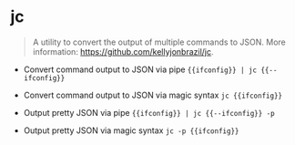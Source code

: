 # jc
> A utility to convert the output of multiple commands to JSON.
> More information: <https://github.com/kellyjonbrazil/jc>.

- Convert command output to JSON via pipe
`{{ifconfig}} | jc {{--ifconfig}}`

- Convert command output to JSON via magic syntax
`jc {{ifconfig}}`

- Output pretty JSON via pipe
`{{ifconfig}} | jc {{--ifconfig}} -p`

- Output pretty JSON via magic syntax
`jc -p {{ifconfig}}`
